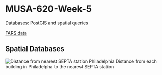 # MUSA-620-Week-5
Databases: PostGIS and spatial queries

[FARS data](http://metrocosm.com/get-the-data/#accidents)

## Spatial Databases

![Distance from nearest SEPTA station Philadelphia](https://blueshift.io/distance-from-septa.png "Distance from nearest SEPTA station Philadelphia")
Distance from each building in Philadelpha to the nearest SEPTA station



